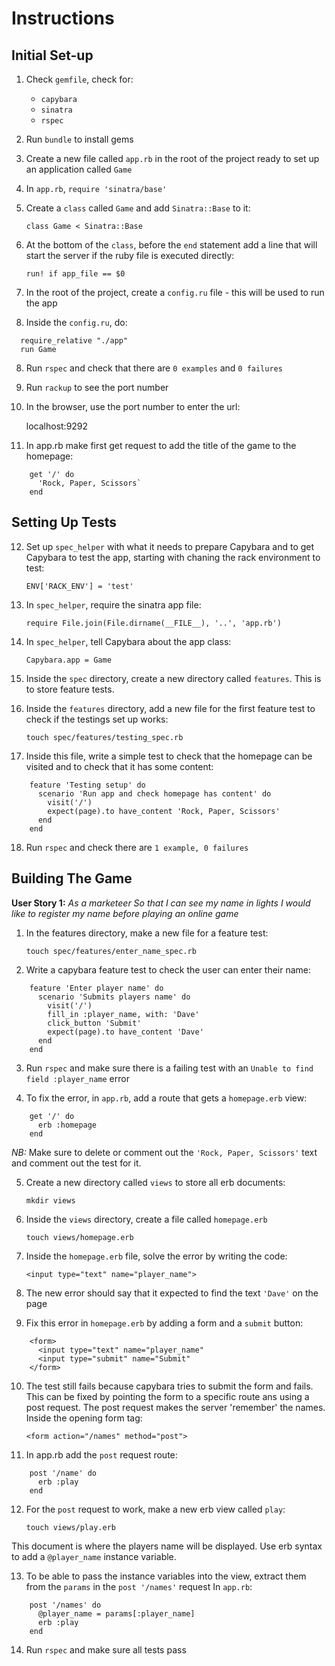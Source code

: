 # Instructions

## Initial Set-up

1) Check `gemfile`, check for:
    - `capybara`
    - `sinatra`
    - `rspec`

2) Run `bundle` to install gems

3) Create a new file called `app.rb` in the root of the project ready to set up an application called `Game`

3) In `app.rb`, `require 'sinatra/base'`

4) Create a `class` called `Game` and add `Sinatra::Base` to it:

    `class Game < Sinatra::Base`

5) At the bottom of the `class`, before the `end` statement add a line that will start the server if the ruby file is executed directly:

    `run! if app_file == $0`

6) In the root of the project, create a `config.ru` file - this will be used to run the app

7) Inside the `config.ru`, do:
  ```
    require_relative "./app"
    run Game
  ```

8) Run `rspec` and check that there are `0 examples` and `0 failures`

9) Run `rackup` to see the port number

10) In the browser, use the port number to enter the url:

    localhost:9292

11) In app.rb make first get request to add the title of the game to the homepage:
```
    get '/' do
      'Rock, Paper, Scissors`
    end
```

## Setting Up Tests

12) Set up `spec_helper` with what it needs to prepare Capybara and to get Capybara to test the app, starting with chaning the rack environment to test:

    `ENV['RACK_ENV'] = 'test'`

13) In `spec_helper`, require the sinatra app file:

    `require File.join(File.dirname(__FILE__), '..', 'app.rb')`

14) In `spec_helper`, tell Capybara about the app class:

    `Capybara.app = Game`

15) Inside the `spec` directory, create a new directory called `features`. This is to store feature tests.

16) Inside the `features` directory, add a new file for the first feature test to check if the testings set up works:

    `touch spec/features/testing_spec.rb`

17) Inside this file, write a simple test to check that the homepage can be visited and to check that it has some content:
```
    feature 'Testing setup' do
      scenario 'Run app and check homepage has content' do
        visit('/')
        expect(page).to have_content 'Rock, Paper, Scissors'
      end
    end
```

18) Run `rspec` and check there are `1 example, 0 failures`


## Building The Game

**User Story 1:**
*As a marketeer So that I can see my name in lights I would like to register my name before playing an online game*

1) In the features directory, make a new file for a feature test:

    `touch spec/features/enter_name_spec.rb`

2) Write a capybara feature test to check the user can enter their name:
```
    feature 'Enter player name' do
      scenario 'Submits players name' do
        visit('/')
        fill_in :player_name, with: 'Dave'
        click_button 'Submit'
        expect(page).to have_content 'Dave'
      end
    end
```

3) Run `rspec` and make sure there is a failing test with an `Unable to find field :player_name` error

4) To fix the error, in `app.rb`, add a route that gets a `homepage.erb` view:
```
    get '/' do
      erb :homepage
    end
```
*NB:* Make sure to delete or comment out the `'Rock, Paper, Scissors'` text and comment out the test for it.

5) Create a new directory called `views` to store all erb documents:

    `mkdir views`

6) Inside the `views` directory, create a file called `homepage.erb`

    `touch views/homepage.erb`

7) Inside the `homepage.erb` file, solve the error by writing the code:

    `<input type="text" name="player_name">`

8) The new error should say that it expected to find the text `'Dave'` on the page

9) Fix this error in `homepage.erb` by adding a form and a `submit` button:
```
    <form>
      <input type="text" name="player_name"
      <input type="submit" name="Submit"
    </form>
```
10) The test still fails because capybara tries to submit the form and fails. This can be fixed by pointing the form to a specific route ans using a post request. The post request makes the server 'remember' the names.
Inside the opening form tag:

    `<form action="/names" method="post">`

11) In app.rb add the `post` request route:
```
    post '/name' do
      erb :play
    end
```

12) For the `post` request to work, make a new erb view called `play`:

    `touch views/play.erb`

This document is where the players name will be displayed. Use erb syntax to add a `@player_name` instance variable.

13) To be able to pass the instance variables into the view, extract them from the `params` in the `post '/names'` request
In  `app.rb`:
```
    post '/names' do
      @player_name = params[:player_name]
      erb :play
    end
```

14) Run `rspec` and make sure all tests pass